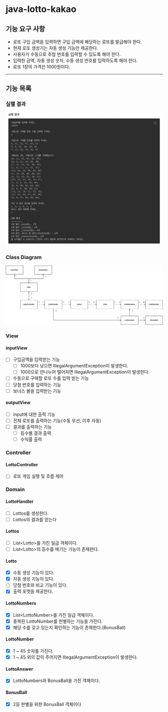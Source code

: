 # java-lotto-kakao

## 기능 요구 사항
- 로또 구입 금액을 입력하면 구입 금액에 해당하는 로또를 발급해야 한다.
- 현재 로또 생성기는 자동 생성 기능만 제공한다. 
- 사용자가 수동으로 추첨 번호를 입력할 수 있도록 해야 한다.
- 입력한 금액, 자동 생성 숫자, 수동 생성 번호를 입력하도록 해야 한다.
- 로또 1장의 가격은 1000원이다.


---

## 기능 목록

### 실핼 결과
![Screen Shot 2023-01-04 at 4.07.10 PM.png](docs%2FScreen%20Shot%202023-01-04%20at%204.07.10%20PM.png)

### Class Diagram
![class_diagram.png](docs%2Fclass_diagram.png)

### View

#### inputView

- [ ] 구입금액을 입력받는 기능
  - [ ] 1000보다 낮으면 IllegalArgumentException이 발생한다.
  - [ ] 1000으로 안나누어 떨어지면 IllegalArgumentException이 발생한다.
- [ ] 수동으로 구매할 로또 수를 입력 받는 기능
- [ ] 당첨 번호를 입력하는 기능
- [ ] 보너스 볼을 입력받는 기능

#### outputView

- [ ] input에 대한 출력 기능
- [ ] 전체 로또를 출력하는 기능(수동 우선, 이후 자동)
- [ ] 결과를 출력하는 기능
  - [ ] 등수별 결과 출력
  - [ ] 수익률 출력

### Controller

#### LottoController
- [ ] 로또 게임 실행 및 흐름 제어


### Domain

#### LottoHandler
- [ ] Lottos를 생성한다.
- [ ] Lottos의 결과를 얻는다

#### Lottos
- [ ] List\<Lotto\>를 가진 일급 객체이다.
- [ ] List\<Lotto\>의 등수를 매기는 기능이 존재한다.

#### Lotto
- [x] 수동 생성 기능이 있다.
- [x] 자동 생성 기능이 있다.
- [ ] 당첨 번호와 비교 기능이 있다.
- [x] 출력 포맷을 제공한다.

#### LottoNumbers
- [x] List\<LottoNumber\>를 가진 일급 객체이다.
- [x] 중복된 LottoNumber를 판별하는 기능을 가진다.
- [x] 해당 수를 갖고 있는지 확인하는 기능이 존재한다.(BonusBall)

#### LottoNumber
- [x] 1 ~ 45 숫자를 가진다.
- [x] 1 ~ 45 외의 값이 주어지면 IllegalArgumentException이 발생한다.

#### LottoAnswer
- [x] LottoNumbers와 BonusBall을 가진 객체이다.

#### BonusBall
- [x] 2등 판별을 위한 BonusBall 객체이다




